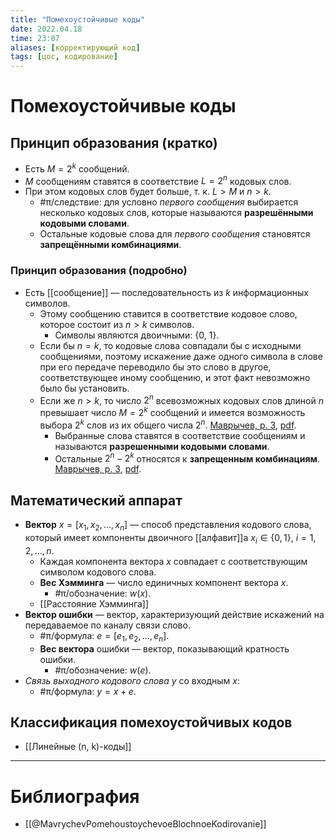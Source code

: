 ```yaml
---
title: "Помехоустойчивые коды"
date: 2022.04.18
time: 23:07
aliases: [корректирующий код]
tags: [цос, кодирование]
---
```


# Помехоустойчивые коды

## Принцип образования (кратко)

- Есть $M=2^{k}$ сообщений.
- $M$ сообщениям ставятся в соответствие $L=2^{n}$ кодовых слов.
- При этом кодовых слов будет больше, т. к. $L>M$ и $n>k$.
	- #π/следствие: для условно *первого сообщения* выбирается несколько кодовых слов, которые называются **разрешёнными кодовыми словами**.
	- Остальные кодовые слова для *первого сообщения* становятся **запрещёнными комбинациями**.

### Принцип образования (подробно)

- Есть [[сообщение]] — последовательность из $k$ информационных символов.
	- Этому сообщению ставится в соответствие кодовое слово, которое состоит из $n>k$ символов.
		- Символы являются двоичными: {0, 1}.
	- Если бы $n=k$, то кодовые слова совпадали бы с исходными сообщениями, поэтому искажение даже одного символа в слове при его передаче переводило бы это слово в другое, соответствующее иному сообщению, и этот факт невозможно было бы установить.
	- Если же $n>k$, то число $2^{n}$ всевозможных кодовых слов длиной $n$ превышает число $M=2^k$ сообщений и имеется возможность выбора $2^k$ слов из их общего числа $2^n$. [Маврычев, p. 3](zotero://select/library/items/UDI2PI2I), [pdf](zotero://open-pdf/library/items/FZNKWKVR?page=3&annotation=SKQS8L3C).
		- Выбранные слова ставятся в соответствие сообщениям и называются **разрешенными кодовыми словами**.
		- Остальные $2^n-2^k$ относятся к **запрещенным комбинациям**. [Маврычев, p. 3](zotero://select/library/items/UDI2PI2I), [pdf](zotero://open-pdf/library/items/FZNKWKVR?page=3&annotation=3TN3L57T).

## Математический аппарат

- **Вектор** $x=[x_{1}, x_{2}, ..., x_{n}]$ — способ представления кодового слова, который имеет компоненты двоичного [[алфавит]]а $x_i \in \{0, 1\}$, $i=1, 2,..., n$.
	- Каждая компонента вектора $x$ совпадает с соответствующим символом кодового слова.
	- **Вес Хэмминга** — число единичных компонент вектора $x$.
		- #π/обозначение: $w(x)$.
	- [[Расстояние Хэмминга]]
- **Вектор ошибки** — вектор, характеризующий действие искажений на передаваемое по каналу связи слово.
	- #π/формула: $e=[e_{1},e_{2},\dots,e_{n}]$.
	- **Вес вектора** ошибки — вектор, показывающий кратность ошибки.
		- #π/обозначение: $w(e)$.
- *Связь выходного кодового слова* $y$ со входным $x$:
	- #π/формула: $y=x+e$.

## Классификация помехоустойчивых кодов

- [[Линейные (n, k)-коды]]

---

# Библиография

- [[@MavrychevPomehoustoychevoeBlochnoeKodirovanie]]